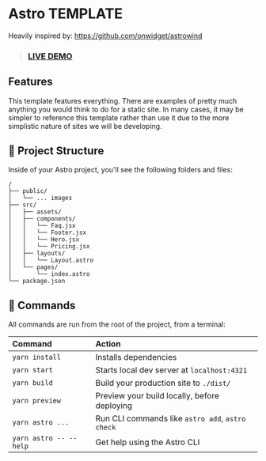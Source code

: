 # Astro TEMPLATE

Heavily inspired by: https://github.com/onwidget/astrowind

> ### [LIVE DEMO](https://cru-template-astrowind.netlify.app/)


## Features
This template features everything. There are examples of pretty much anything you would think to do for a static site. In many cases, it may be simpler to reference this template rather than use it due to the more simplistic nature of sites we will be developing.


## 🚀 Project Structure

Inside of your Astro project, you'll see the following folders and files:

```
/
├── public/
│   └── ... images
├── src/
│   ├── assets/
│   ├── components/
│   │   └── Faq.jsx
│   │   └── Footer.jsx
│   │   └── Hero.jsx
│   │   └── Pricing.jsx
│   ├── layouts/
│   │   └── Layout.astro
│   └── pages/
│       └── index.astro
└── package.json
```



## 🧞 Commands

All commands are run from the root of the project, from a terminal:

| Command                   | Action                                           |
| :------------------------ | :----------------------------------------------- |
| `yarn install`            | Installs dependencies                            |
| `yarn start`              | Starts local dev server at `localhost:4321`      |
| `yarn build`              | Build your production site to `./dist/`          |
| `yarn preview`            | Preview your build locally, before deploying     |
| `yarn astro ...`          | Run CLI commands like `astro add`, `astro check` |
| `yarn astro -- --help`    | Get help using the Astro CLI                     |

